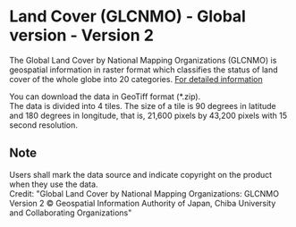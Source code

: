 # Land Cover (GLCNMO) - Global version - Version 2

The Global Land Cover by National Mapping Organizations (GLCNMO) is geospatial information in raster format which classifies the status of land cover of the whole globe into 20 categories. [For detailed information](https://globalmaps.github.io/glcnmo.html)

You can download the data in GeoTiff format (*.zip).  
The data is divided into 4 tiles. The size of a tile is 90 degrees in latitude and 180 degrees in longitude, that is, 21,600 pixels by 43,200 pixels with 15 second resolution.

## Note
Users shall mark the data source and indicate copyright on the product when they use the data.  
Credit: "Global Land Cover by National Mapping Organizations: GLCNMO Version 2 © Geospatial Information Authority of Japan, Chiba University and Collaborating Organizations"  
